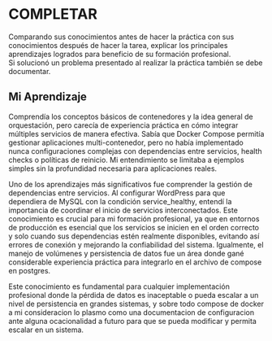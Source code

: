 # COMPLETAR  
Comparando sus conocimientos antes de hacer la práctica con sus conocimientos después de hacer la tarea, explicar los principales aprendizajes logrados para beneficio de su formación profesional.  
Si solucionó un problema presentado al realizar la práctica también se debe documentar.

## Mi Aprendizaje 
Comprendía los conceptos básicos de contenedores y la idea general de orquestación, pero carecía de experiencia práctica en cómo integrar múltiples servicios de manera efectiva. Sabía que Docker Compose permitía gestionar aplicaciones multi-contenedor, pero no había implementado nunca configuraciones complejas con dependencias entre servicios, health checks o políticas de reinicio. Mi entendimiento se limitaba a ejemplos simples sin la profundidad necesaria para aplicaciones reales.

Uno de los aprendizajes más significativos fue comprender la gestión de dependencias entre servicios. Al configurar WordPress para que dependiera de MySQL con la condición service_healthy, entendí la importancia de coordinar el inicio de servicios interconectados. Este conocimiento es crucial para mi formación profesional, ya que en entornos de producción es esencial que los servicios se inicien en el orden correcto y solo cuando sus dependencias estén realmente disponibles, evitando así errores de conexión y mejorando la confiabilidad del sistema. Igualmente, el manejo de volúmenes y persistencia de datos fue un área donde gané considerable experiencia práctica para integrarlo en el archivo de compose en postgres. 

Este conocimiento es fundamental para cualquier implementación profesional donde la pérdida de datos es inaceptable o pueda escalar a un nivel de persistencia en grandes sistemas, y sobre todo compose de docker a mi consideracion lo plasmo como una documentacion de configuracion ante alguna ocacionalidad a futuro para que se pueda modificar y permita escalar en un sistema. 
